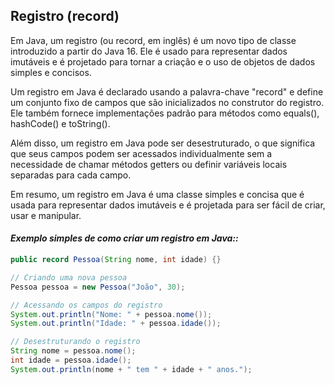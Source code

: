 ## **Registro (record)**

Em Java, um registro (ou record, em inglês) é um novo tipo de classe introduzido a partir do Java 16. Ele é usado para representar dados imutáveis e é projetado para tornar a criação e o uso de objetos de dados simples e concisos.

Um registro em Java é declarado usando a palavra-chave "record" e define um conjunto fixo de campos que são inicializados no construtor do registro. Ele também fornece implementações padrão para métodos como equals(), hashCode() e toString().

Além disso, um registro em Java pode ser desestruturado, o que significa que seus campos podem ser acessados individualmente sem a necessidade de chamar métodos getters ou definir variáveis locais separadas para cada campo.

Em resumo, um registro em Java é uma classe simples e concisa que é usada para representar dados imutáveis e é projetada para ser fácil de criar, usar e manipular.

#### ***Exemplo simples de como criar um registro em Java::***

```java
public record Pessoa(String nome, int idade) {}

// Criando uma nova pessoa
Pessoa pessoa = new Pessoa("João", 30);

// Acessando os campos do registro
System.out.println("Nome: " + pessoa.nome());
System.out.println("Idade: " + pessoa.idade());

// Desestruturando o registro
String nome = pessoa.nome();
int idade = pessoa.idade();
System.out.println(nome + " tem " + idade + " anos.");

```
